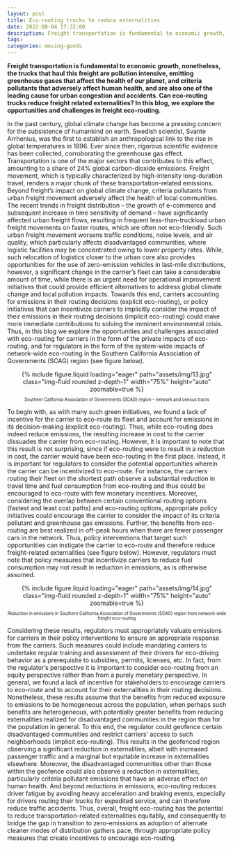 ```yaml
---
layout: post
title: Eco-routing trucks to reduce externalities
date: 2022-08-04 17:32:00
description: Freight transportation is fundamental to economic growth, nonetheless, the trucks that haul this freight are pollution intensive, emitting greenhouse gases that affect the health of our planet, and criteria pollutants that adversely affect human health, and are also one of the leading cause for urban congestion and accidents. Can eco-routing trucks reduce freight related externalities? In this blog, we explore the opportunities and challenges in freight eco-routing.
tags: 
categories: moving-goods
---
```


**Freight transportation is fundamental to economic growth, nonetheless, the trucks that haul this freight are pollution intensive, emitting greenhouse gases that affect the health of our planet, and criteria pollutants that adversely affect human health, and are also one of the leading cause for urban congestion and accidents. Can eco-routing trucks reduce freight related externalities? In this blog, we explore the opportunities and challenges in freight eco-routing.**

In the past century, global climate change has become a pressing concern for the subsistence of humankind on earth. Swedish scientist, Svante Arrhenius, was the first to establish an anthropological link to the rise in global temperatures in 1896. Ever since then, rigorous scientific evidence has been collected, corroborating the greenhouse gas effect. Transportation is one of the major sectors that contributes to this effect, amounting to a share of 24% global carbon-dioxide emissions. Freight movement, which is typically characterized by high-intensity long-duration travel, renders a major chunk of these transportation-related emissions. Beyond freight’s impact on global climate change, criteria pollutants from urban freight movement adversely affect the health of local communities. The recent trends in freight distribution – the growth of e-commerce and subsequent increase in time sensitivity of demand – have significantly affected urban freight flows, resulting in frequent less-than-truckload urban freight movements on faster routes, which are often not eco-friendly. Such urban freight movement worsens traffic conditions, noise levels, and air quality, which particularly affects disadvantaged communities, where logistic facilities may be concentrated owing to lower property rates. While, such relocation of logistics closer to the urban core also provides opportunities for the use of zero-emission vehicles in last-mile distributions, however, a significant change in the carrier’s fleet can take a considerable amount of time, while there is an urgent need for operational improvement initiatives that could provide efficient alternatives to address global climate change and local pollution impacts. Towards this end, carriers accounting for emissions in their routing decisions (explicit eco-routing), or policy initiatives that can incentivize carriers to implicitly consider the impact of their emissions in their routing decisions (implicit eco-routing) could make more immediate contributions to solving the imminent environmental crisis. Thus, in this blog we explore the opportunities and challenges associated with eco-routing for carriers in the form of the private impacts of eco-routing, and for regulators in the form of the system-wide impacts of network-wide eco-routing in the Southern California Association of Governments (SCAG) region (see figure below).

<div class="row mt-3" style="text-align: center">
    <div class="col-sm mt-3 mt-md-0">
        {% include figure.liquid loading="eager" path="assets/img/13.jpg" class="img-fluid rounded z-depth-1" width="75%" height="auto" zoomable=true %}
    </div>
</div>
<p style="font-size:0.7em; text-align: center">Southern California Association of Governments (SCAG) region – network and census tracts</p>

To begin with, as with many such green initiatives, we found a lack of incentive for the carrier to eco-route its fleet and account for emissions in its decision-making (explicit eco-routing). Thus, while eco-routing does indeed reduce emissions, the resulting increase in cost to the carrier dissuades the carrier from eco-routing. However, it is important to note that this result is not surprising, since if eco-routing were to result in a reduction in cost, the carrier would have been eco-routing in the first place. Instead, it is important for regulators to consider the potential opportunities wherein the carrier can be incentivized to eco-route. For instance, the carriers routing their fleet on the shortest path observe a substantial reduction in travel time and fuel consumption from eco-routing and thus could be encouraged to eco-route with few monetary incentives. Moreover, considering the overlap between certain conventional routing options (fastest and least cost paths) and eco-routing options, appropriate policy initiatives could encourage the carrier to consider the impact of its criteria pollutant and greenhouse gas emissions. Further, the benefits from eco-routing are best realized in off-peak hours when there are fewer passenger cars in the network. Thus, policy interventions that target such opportunities can instigate the carrier to eco-route and therefore reduce freight-related externalities (see figure below). However, regulators must note that policy measures that incentivize carriers to reduce fuel consumption may not result in reduction in emissions, as is otherwise assumed.

<div class="row mt-3" style="text-align: center">
    <div class="col-sm mt-3 mt-md-0">
        {% include figure.liquid loading="eager" path="assets/img/14.jpg" class="img-fluid rounded z-depth-1" width="75%" height="auto" zoomable=true %}
    </div>
</div>
<p style="font-size:0.7em; text-align: center">Reduction in emissions in Southern California Association of Governments (SCAG) region from network-wide freight eco-routing</p>

Considering these results, regulators must appropriately valuate emissions for carriers in their policy interventions to ensure an appropriate response from the carriers. Such measures could include mandating carriers to undertake regular training and assessment of their drivers for eco-driving behavior as a prerequisite to subsidies, permits, licenses, etc. In fact, from the regulator’s perspective it is important to consider eco-routing from an equity perspective rather than from a purely monetary perspective. In general, we found a lack of incentive for stakeholders to encourage carriers to eco-route and to account for their externalities in their routing decisions. Nonetheless, these results assume that the benefits from reduced exposure to emissions to be homogeneous across the population, when perhaps such benefits are heterogeneous, with potentially greater benefits from reducing externalities realized for disadvantaged communities in the region than for the population in general. To this end, the regulator could geofence certain disadvantaged communities and restrict carriers’ access to such neighborhoods (implicit eco-routing). This results in the geofenced region observing a significant reduction in externalities, albeit with increased passenger traffic and a marginal but equitable increase in externalities elsewhere. Moreover, the disadvantaged communities other than those within the geofence could also observe a reduction in externalities, particularly criteria pollutant emissions that have an adverse effect on human health. And beyond reductions in emissions, eco-routing reduces driver fatigue by avoiding heavy acceleration and braking events, especially for drivers routing their trucks for expedited service, and can therefore reduce traffic accidents. Thus, overall, freight eco-routing has the potential to reduce transportation-related externalities equitably, and consequently to bridge the gap in transition to zero-emissions as adoption of alternate cleaner modes of distribution gathers pace, through appropriate policy measures that create incentives to encourage eco-routing.